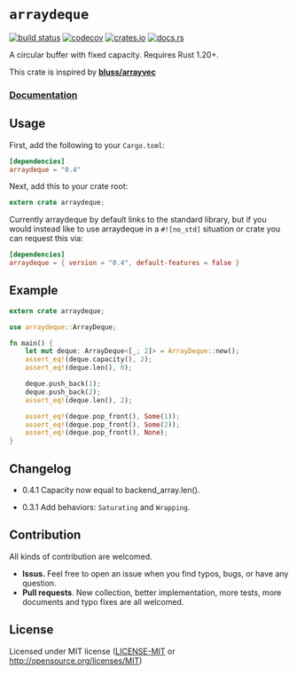 # `arraydeque`

[![build status](https://travis-ci.org/andylokandy/arraydeque.svg?branch=master)](https://travis-ci.org/andylokandy/arraydeque)
[![codecov](https://codecov.io/gh/andylokandy/arraydeque/branch/master/graph/badge.svg)](https://codecov.io/gh/andylokandy/arraydeque)
[![crates.io](https://img.shields.io/crates/v/arraydeque.svg)](https://crates.io/crates/arraydeque)
[![docs.rs](https://docs.rs/arraydeque/badge.svg)](https://docs.rs/arraydeque)

A circular buffer with fixed capacity.  Requires Rust 1.20+.

This crate is inspired by [**bluss/arrayvec**](https://github.com/bluss/arrayvec)

### [**Documentation**](https://docs.rs/arraydeque)

## Usage

First, add the following to your `Cargo.toml`:

```toml
[dependencies]
arraydeque = "0.4"
```

Next, add this to your crate root:

```rust
extern crate arraydeque;
```

Currently arraydeque by default links to the standard library, but if you would
instead like to use arraydeque in a `#![no_std]` situation or crate you can
request this via:

```toml
[dependencies]
arraydeque = { version = "0.4", default-features = false }
```

## Example

```rust
extern crate arraydeque;

use arraydeque::ArrayDeque;

fn main() {
    let mut deque: ArrayDeque<[_; 2]> = ArrayDeque::new();
    assert_eq!(deque.capacity(), 2);
    assert_eq!(deque.len(), 0);

    deque.push_back(1);
    deque.push_back(2);
    assert_eq!(deque.len(), 2);

    assert_eq!(deque.pop_front(), Some(1));
    assert_eq!(deque.pop_front(), Some(2));
    assert_eq!(deque.pop_front(), None);
}
```

## Changelog

- 0.4.1 Capacity now equal to backend_array.len().

- 0.3.1 Add behaviors: `Saturating` and `Wrapping`.

## Contribution

All kinds of contribution are welcomed.

- **Issus.** Feel free to open an issue when you find typos, bugs, or have any question.
- **Pull requests**. New collection, better implementation, more tests, more documents and typo fixes are all welcomed.

## License

Licensed under MIT license ([LICENSE-MIT](LICENSE-MIT) or http://opensource.org/licenses/MIT)
